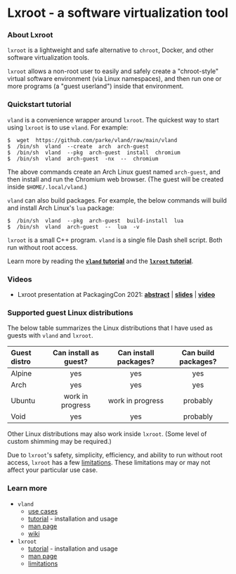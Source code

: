 # Lxroot - a software virtualization tool


### About Lxroot

`lxroot` is a lightweight and safe alternative to `chroot`, Docker, and other software virtualization tools.

`lxroot` allows a non-root user to easily and safely create a "chroot-style" virtual software environment (via Linux namespaces), and then run one or more programs (a "guest userland") inside that environment.


###  Quickstart tutorial

`vland` is a convenience wrapper around `lxroot`.  The quickest way to start using `lxroot` is to use `vland`.  For example:

```
$  wget  https://github.com/parke/vland/raw/main/vland
$  /bin/sh  vland  --create  arch  arch-guest
$  /bin/sh  vland  --pkg  arch-guest  install  chromium
$  /bin/sh  vland  arch-guest  -nx  --  chromium
```

The above commands create an Arch Linux guest named `arch-guest`, and then install and run the Chromium web browser.  (The guest will be created inside `$HOME/.local/vland`.)

`vland` can also build packages.  For example, the below commands will build and install Arch Linux's `lua` package:

```
$  /bin/sh  vland  --pkg  arch-guest  build-install  lua
$  /bin/sh  vland  arch-guest  --  lua  -v
```

`lxroot` is a small C++ program.  `vland` is a single file Dash shell script.  Both run without root access.

Learn more by reading the [**`vland` tutorial**](https://github.com/parke/vland/wiki/tutorial) and the [**`lxroot` tutorial**](https://github.com/parke/lxroot/wiki/tutorial).


### Videos

-  Lxroot presentation at PackagingCon 2021:  [**abstract**](https://pretalx.com/packagingcon-2021/talk/PMPUSW/)  |  [**slides**](https://pretalx.com/media/packagingcon-2021/submissions/PMPUSW/resources/20211110_Lxroot_7ILURuB.pdf)  |  [**video**](https://www.youtube.com/watch?v=1rw7ww0k_mk)


###  Supported guest Linux distributions

The below table summarizes the Linux distributions that I have used as guests with `vland` and `lxroot`.  

|  Guest distro  |  Can install as guest?  |  Can install packages?  |  Can build packages?  |
|  :--           |  :-:                    |  :-:                    |  :-:                  |
|  Alpine        |  yes                    |  yes                    |  yes                  |
|  Arch          |  yes                    |  yes                    |  yes                  |
|  Ubuntu        |  work in progress       |  work in progress       |  probably             |
|  Void          |  yes                    |  yes                    |  probably             |

Other Linux distributions may also work inside `lxroot`.  (Some level of custom shimming may be required.)

Due to `lxroot`'s safety, simplicity, efficiency, and ability to run without root access, `lxroot` has a few [limitations](https://github.com/parke/lxroot/wiki/limitations).  These limitations may or may not affect your particular use case.


### Learn more

*  `vland`
   *  [use cases](https://github.com/parke/lxroot/wiki/use_cases)
   *  [tutorial](https://github.com/parke/vland/wiki/tutorial) - installation and usage
   *  [man page](https://github.com/parke/vland/wiki/man_page)
   *  [wiki](https://github.com/parke/lxroot/wiki)
* `lxroot`
   *  [tutorial](https://github.com/parke/lxroot/wiki/tutorial) - installation and usage
   *  [man page](https://github.com/parke/lxroot/wiki/man_page)
   *  [limitations](https://github.com/parke/lxroot/wiki/limitations)

<!--  version  20220119.0  -->
